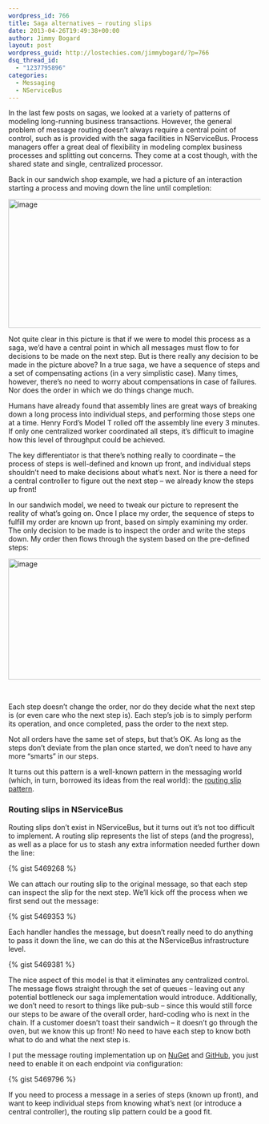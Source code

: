 ```yaml
---
wordpress_id: 766
title: Saga alternatives – routing slips
date: 2013-04-26T19:49:38+00:00
author: Jimmy Bogard
layout: post
wordpress_guid: http://lostechies.com/jimmybogard/?p=766
dsq_thread_id:
  - "1237795896"
categories:
  - Messaging
  - NServiceBus
---
```

In the last few posts on sagas, we looked at a variety of patterns of modeling long-running business transactions. However, the general problem of message routing doesn’t always require a central point of control, such as is provided with the saga facilities in NServiceBus. Process managers offer a great deal of flexibility in modeling complex business processes and splitting out concerns. They come at a cost though, with the shared state and single, centralized processor.

Back in our sandwich shop example, we had a picture of an interaction starting a process and moving down the line until completion:

[<img title="image" style="border-top: 0px; border-right: 0px; background-image: none; border-bottom: 0px; padding-top: 0px; padding-left: 0px; border-left: 0px; display: inline; padding-right: 0px" border="0" alt="image" src="https://lostechies.com/content/jimmybogard/uploads/2013/04/image_thumb.png" width="607" height="257" />](https://lostechies.com/content/jimmybogard/uploads/2013/04/image.png)

Not quite clear in this picture is that if we were to model this process as a saga, we’d have a central point in which all messages must flow to for decisions to be made on the next step. But is there really any decision to be made in the picture above? In a true saga, we have a sequence of steps and a set of compensating actions (in a very simplistic case). Many times, however, there’s no need to worry about compensations in case of failures. Nor does the order in which we do things change much.

Humans have already found that assembly lines are great ways of breaking down a long process into individual steps, and performing those steps one at a time. Henry Ford’s Model T rolled off the assembly line every 3 minutes. If only one centralized worker coordinated all steps, it’s difficult to imagine how this level of throughput could be achieved.

The key differentiator is that there’s nothing really to coordinate – the process of steps is well-defined and known up front, and individual steps shouldn’t need to make decisions about what’s next. Nor is there a need for a central controller to figure out the next step – we already know the steps up front!

In our sandwich model, we need to tweak our picture to represent the reality of what’s going on. Once I place my order, the sequence of steps to fulfill my order are known up front, based on simply examining my order. The only decision to be made is to inspect the order and write the steps down. My order then flows through the system based on the pre-defined steps:

[<img title="image" style="border-top: 0px; border-right: 0px; background-image: none; border-bottom: 0px; padding-top: 0px; padding-left: 0px; border-left: 0px; display: inline; padding-right: 0px" border="0" alt="image" src="https://lostechies.com/content/jimmybogard/uploads/2013/04/image_thumb1.png" width="607" height="242" />](https://lostechies.com/content/jimmybogard/uploads/2013/04/image1.png)

&nbsp;

Each step doesn’t change the order, nor do they decide what the next step is (or even care who the next step is). Each step’s job is to simply perform its operation, and once completed, pass the order to the next step.

Not all orders have the same set of steps, but that’s OK. As long as the steps don’t deviate from the plan once started, we don’t need to have any more “smarts” in our steps.

It turns out this pattern is a well-known pattern in the messaging world (which, in turn, borrowed its ideas from the real world): the [routing slip pattern](http://www.enterpriseintegrationpatterns.com/RoutingTable.html).

### Routing slips in NServiceBus

Routing slips don’t exist in NServiceBus, but it turns out it’s not too difficult to implement. A routing slip represents the list of steps (and the progress), as well as a place for us to stash any extra information needed further down the line:

{% gist 5469268 %}

We can attach our routing slip to the original message, so that each step can inspect the slip for the next step. We’ll kick off the process when we first send out the message:

{% gist 5469353 %}

Each handler handles the message, but doesn’t really need to do anything to pass it down the line, we can do this at the NServiceBus infrastructure level.

{% gist 5469381 %}

The nice aspect of this model is that it eliminates any centralized control. The message flows straight through the set of queues – leaving out any potential bottleneck our saga implementation would introduce. Additionally, we don’t need to resort to things like pub-sub – since this would still force our steps to be aware of the overall order, hard-coding who is next in the chain. If a customer doesn’t toast their sandwich – it doesn’t go through the oven, but we know this up front! No need to have each step to know both what to do and what the next step is.

I put the message routing implementation up on [NuGet](http://nuget.org/packages/nservicebus.messagerouting) and [GitHub](https://github.com/jbogard/NServiceBus.MessageRouting), you just need to enable it on each endpoint via configuration:

{% gist 5469796 %}

If you need to process a message in a series of steps (known up front), and want to keep individual steps from knowing what’s next (or introduce a central controller), the routing slip pattern could be a good fit.